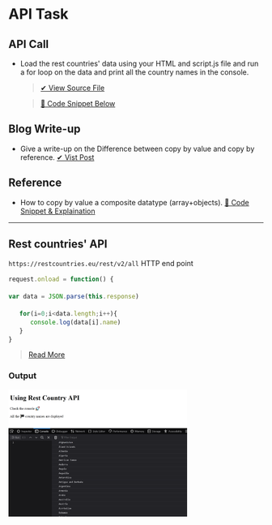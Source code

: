 # API Task

## API Call  

   - Load the rest countries' data using your HTML and script.js file and run a for loop on the data and print all the country names in the console.
      > [✔ View Source File](Rest%20Country)
    
      > [🔽 Code Snippet Below](#rest-countries-api)
## Blog Write-up

   - Give a write-up on the Difference between copy by value and copy by reference. [✔ Vist Post](https://joshcyril2guvi.blogspot.com/2021/03/copy-by-value-vs-copy-by-reference.html)

## Reference
   - How to copy by value a composite datatype (array+objects). [🔽 Code Snippet & Explaination]()

---
   ## Rest countries' API
   `https://restcountries.eu/rest/v2/all` HTTP end point
   ```js
   request.onload = function() {

   var data = JSON.parse(this.response)

      for(i=0;i<data.length;i++){
         console.log(data[i].name)
      }
   }
   ```
   > [Read More](Rest%20Country/scripts.js)
   
   ### Output
   
   <img src="Rest%20Country/output.png" width="70%">
